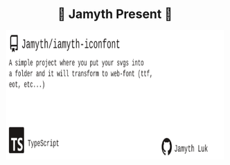 <!-- built at 7/3/2024, 6:18:32 PM -->
<h1 align="center">
🎉 Jamyth Present 🎉
</h1>
<p align="center">
    <a href="https://github.com/Jamyth/iamyth-iconfont">
        <img width="1000" height="300" src="./readme.svg" />
    </a>
</p>